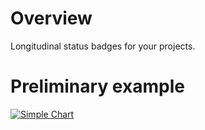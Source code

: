 # Overview

Longitudinal status badges for your projects.

# Preliminary example

[![Simple Chart](https://sparkbadge.herokuapp.com/2/3/5)](https://github.com/klaeufer/sparkbadge)
